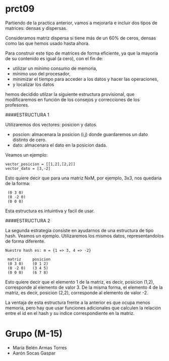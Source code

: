 prct09
=======

Partiendo de la practica anterior, vamos a mejorarla e incluir dos tipos de matrices: densas y dispersas.

Consideramos matriz dispersa si tiene más de un 60% de ceros, densas como las que hemos usado hasta ahora.

Para construir este tipo de matrices de forma eficiente, ya que la mayoría de su contenido es igual (a cero),
con el fin de:
 - utilizar un mínimo consumo de memoria,
 - mínimo uso del procesador,
 - minimizar el tiempo para acceder a los datos y hacer las operaciones,
 - y localizar los datos
 
hemos decidido utilzar la siguiente estructura provisional, que modificaremos en función de los consejos
y correcciones de los profesores.

####ESTRUCTURA 1

Utilizaremos dos vectores: posicion y datos.
 - poscion: almacenara la posicion (i,j) donde guardaremos un dato distinto de cero.
 - dato: almacenara el dato en la posicion dada.
 
Veamos un ejemplo:
``` 
vector_posicion = [[1,2],[2,2]]
vector_dato = [3,-2]
```
Esto quiere decir que para una matriz NxM, por ejemplo, 3x3, nos quedaria de la forma:
```
 (0 3 0)
 (0 -2 0)
 (0 0 0)
```
Esta estructura es intuintiva y facil de usar.

####ESTRUCTURA 2

La segunda estrategia consiste en ayudarnos de una estructura de tipo hash. Veamos un ejemplo.
Utilizaremos los mismos datos, representandolos de forma diferente.
```
Nuestro hash es: m = {1 => 3, 4 => -2}
```
```
 matriz		posicion
 (0 3 0)	(0 1 2)
 (0 -2 0)	(3 4 5)
 (0 0 0)	(6 7 8)
```
Esto quiere decir que el elemento 1 de la matriz, es decir, posicion (1,2), corresponde al elemento de valor 3.
De la misma forma, el elemento 4 de la matriz, es decir, posicion (2,2), corresponde al elemento de valor -2.

La ventaja de esta estructura frente a la anterior es que ocupa menos memoria, pero hay que usar funciones
adicionales que calculen la relación entre el id en el hash y su indice correspondiente en la matriz.

Grupo (M-15)
============

 - María Belén Armas Torres
 - Aarón Socas Gaspar
